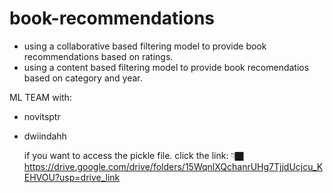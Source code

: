 # book-recommendations

- using a collaborative based filtering model to provide book recommendations based on ratings.
- using a content based filtering model to provide book recomendatios based on category and year.


ML TEAM with:
- novitsptr
- dwiindahh

    if you want to access the pickle file. click the link: 👇🏿
    https://drive.google.com/drive/folders/15WqnlXQchanrUHg7TjjdUcjcu_KEHVOU?usp=drive_link

